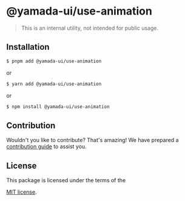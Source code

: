 # @yamada-ui/use-animation

> This is an internal utility, not intended for public usage.

## Installation

```sh
$ pnpm add @yamada-ui/use-animation
```

or

```sh
$ yarn add @yamada-ui/use-animation
```

or

```sh
$ npm install @yamada-ui/use-animation
```

## Contribution

Wouldn't you like to contribute? That's amazing! We have prepared a [contribution guide](https://github.com/yamada-ui/yamada-ui/blob/main/CONTRIBUTING.md) to assist you.

## License

This package is licensed under the terms of the

[MIT license](https://github.com/yamada-ui/yamada-ui/blob/main/LICENSE).
